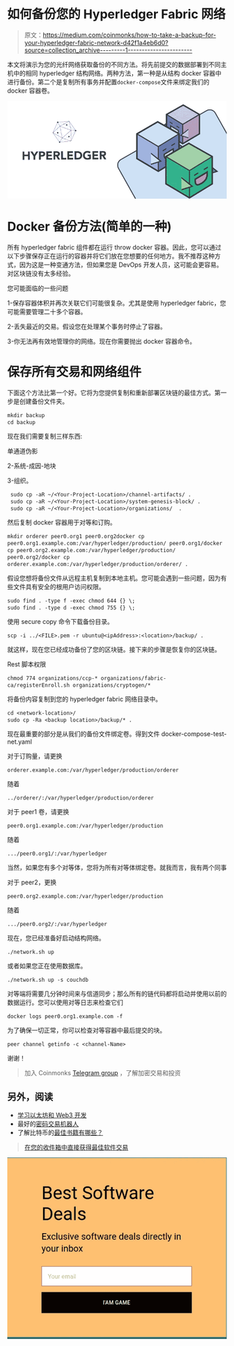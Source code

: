 # 如何备份您的 Hyperledger Fabric 网络

> 原文：<https://medium.com/coinmonks/how-to-take-a-backup-for-your-hyperledger-fabric-network-d42f1a4eb6d0?source=collection_archive---------1----------------------->

本文将演示为您的光纤网络获取备份的不同方法。将先前提交的数据部署到不同主机中的相同 hyperledger 结构网络。两种方法，第一种是从结构 docker 容器中进行备份。第二个是复制所有事务并配置`docker-compose`文件来绑定我们的 docker 容器卷。

![](img/d6da8cc861c999c2a912c8965d26588c.png)

# Docker 备份方法(简单的一种)

所有 hyperledger fabric 组件都在运行 throw docker 容器。因此，您可以通过以下步骤保存正在运行的容器并将它们放在您想要的任何地方。我不推荐这种方式，因为这是一种变通方法，但如果您是 DevOps 开发人员，这可能会更容易。对区块链没有太多经验。

您可能面临的一些问题

1-保存容器体积并再次关联它们可能很复杂。尤其是使用 hyperledger fabric，您可能需要管理二十多个容器。

2-丢失最近的交易。假设您在处理某个事务时停止了容器。

3-你无法再有效地管理你的网络。现在你需要抛出 docker 容器命令。

# 保存所有交易和网络组件

下面这个方法比第一个好。它将为您提供复制和重新部署区块链的最佳方式。第一步是创建备份文件夹。

```
mkdir backup
cd backup
```

现在我们需要复制三样东西:

单通道伪影

2-系统-成因-地块

3-组织。

```
 sudo cp -aR ~/<Your-Project-Location>/channel-artifacts/ .
 sudo cp -aR ~/<Your-Project-Location>/system-genesis-block/ .
 sudo cp -aR ~/<Your-Project-Location>/organizations/  .
```

然后复制 docker 容器用于对等和订购。

```
mkdir orderer peer0.org1 peer0.org2docker cp peer0.org1.example.com:/var/hyperledger/production/ peer0.org1/docker cp peer0.org2.example.com:/var/hyperledger/production/ peer0.org2/docker cp orderer.example.com:/var/hyperledger/production/orderer/ .
```

假设您想将备份文件从远程主机复制到本地主机。您可能会遇到一些问题，因为有些文件具有安全的根用户访问权限。

```
sudo find . -type f -exec chmod 644 {} \;
sudo find . -type d -exec chmod 755 {} \;
```

使用 secure copy 命令下载备份目录。

```
scp -i ../<FILE>.pem -r ubuntu@<ipAddress>:<location>/backup/ .
```

就这样，现在您已经成功备份了您的区块链。接下来的步骤是恢复你的区块链。

Rest 脚本权限

```
chmod 774 organizations/ccp-* organizations/fabric-ca/registerEnroll.sh organizations/cryptogen/*
```

将备份内容复制到您的 hyperledger fabric 网络目录中。

```
cd <network-location>/
sudo cp -Ra <backup location>/backup/* .
```

现在最重要的部分是从我们的备份文件绑定卷。得到文件 docker-compose-test-net.yaml

对于订购量，请更换

```
orderer.example.com:/var/hyperledger/production/orderer
```

随着

```
../orderer/:/var/hyperledger/production/orderer
```

对于 peer1 卷，请更换

```
peer0.org1.example.com:/var/hyperledger/production
```

随着

```
.../peer0.org1/:/var/hyperledger
```

当然，如果您有多个对等体，您将为所有对等体绑定卷。就我而言，我有两个同事

对于 peer2，更换

```
peer0.org2.example.com:/var/hyperledger/production
```

随着

```
.../peer0.org2/:/var/hyperledger
```

现在，您已经准备好启动结构网络。

```
./network.sh up
```

或者如果您正在使用数据库。

```
./network.sh up -s couchdb
```

对等端将需要几分钟时间来与信道同步；那么所有的链代码都将启动并使用以前的数据运行。您可以使用对等日志来检查它们

```
docker logs peer0.org1.example.com -f
```

为了确保一切正常，你可以检查对等容器中最后提交的块。

```
peer channel getinfo -c <channel-Name>
```

谢谢！

> 加入 Coinmonks [Telegram group](https://t.me/joinchat/EPmjKpNYwRMsBI4p) ，了解加密交易和投资

## 另外，阅读

*   [学习以太坊和 Web3 开发](http://blog.coincodecap.com/go/learn)
*   最好的[密码交易机器人](/coinmonks/crypto-trading-bot-c2ffce8acb2a)
*   了解比特币的[最佳书籍有哪些？](/coinmonks/what-are-the-best-books-to-learn-bitcoin-409aeb9aff4b)

> [在您的收件箱中直接获得最佳软件交易](/coinmonks/newsletters/coinmonks)

[![](img/160ce73bd06d46c2250251e7d5969f9d.png)](https://medium.com/coinmonks/newsletters/coinmonks)